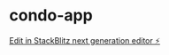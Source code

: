 # condo-app

[Edit in StackBlitz next generation editor ⚡️](https://stackblitz.com/~/github.com/theopoenaru/condo-app)